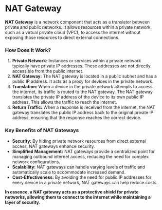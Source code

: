 # NAT Gateway

**NAT Gateway** is a network component that acts as a translator between private and public networks. It allows resources within a private network, such as a virtual private cloud (VPC), to access the internet without exposing those resources to direct external connections.

### How Does it Work?
1. **Private Network:** Instances or services within a private network typically have private IP addresses. These addresses are not directly accessible from the public internet.
2. **NAT Gateway:** The NAT gateway is located in a public subnet and has a public IP address. It acts as a proxy for devices in the private network.
3. **Translation:** When a device in the private network attempts to access the internet, its traffic is routed to the NAT gateway. The NAT gateway translates the private IP address of the device to its own public IP address. This allows the traffic to reach the internet.
4. **Return Traffic:** When a response is received from the internet, the NAT gateway translates the public IP address back to the original private IP address, ensuring that the response reaches the correct device.

### Key Benefits of NAT Gateways
* **Security:** By hiding private network resources from direct external access, NAT gateways enhance security.
* **Simplified Management:** NAT gateways provide a centralized point for managing outbound internet access, reducing the need for complex network configurations.
* **Scalability:** NAT gateways can handle varying levels of traffic and automatically scale to accommodate increased demand.
* **Cost-Effectiveness:** By avoiding the need for public IP addresses for every device in a private network, NAT gateways can help reduce costs.

**In essence, a NAT gateway acts as a protective shield for private networks, allowing them to connect to the internet while maintaining a layer of security.**
